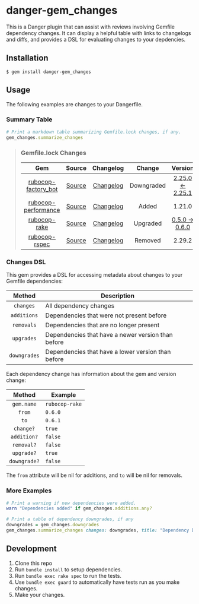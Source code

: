 # danger-gem_changes

This is a Danger plugin that can assist with reviews involving Gemfile
dependency changes. It can display a helpful table with links to changelogs and
diffs, and provides a DSL for evaluating changes to your depdencies.

## Installation

```shell
$ gem install danger-gem_changes
```

## Usage

The following examples are changes to your Dangerfile.

### Summary Table

```ruby
# Print a markdown table summarizing Gemfile.lock changes, if any.
gem_changes.summarize_changes
```

> ### Gemfile.lock Changes
> | Gem | Source | Changelog | Change | Version | Level |
> | :-: | :----: | :-------: | :----: | :-----: | :---: |
> | [rubocop-factory_bot](https://rubygems.org/gems/rubocop-factory_bot) | [Source](https://github.com/rubocop/rubocop-factory_bot) | [Changelog](https://github.com/rubocop/rubocop-factory_bot/blob/master/CHANGELOG.md) | Downgraded | [2.25.0 <- 2.25.1](https://github.com/rubocop/rubocop-factory_bot/compare/v2.25.0...v2.25.1) | Patch |
> | [rubocop-performance](https://rubygems.org/gems/rubocop-performance) | [Source](https://github.com/rubocop/rubocop-performance) | [Changelog](https://github.com/rubocop/rubocop-performance/blob/master/CHANGELOG.md) | Added | 1.21.0 |  |
> | [rubocop-rake](https://rubygems.org/gems/rubocop-rake) | [Source](https://github.com/rubocop/rubocop-rake) | [Changelog](https://github.com/rubocop/rubocop-rake/blob/master/CHANGELOG.md) | Upgraded | [0.5.0 -> 0.6.0](https://github.com/rubocop/rubocop-rake/compare/v0.5.0...v0.6.0) | Minor |
> | [rubocop-rspec](https://rubygems.org/gems/rubocop-rspec) | [Source](https://github.com/rubocop/rubocop-rspec) | [Changelog](https://github.com/rubocop/rubocop-rspec/blob/master/CHANGELOG.md) | Removed | 2.29.2 |  |

### Changes DSL

This gem provides a DSL for accessing metadata about changes to your Gemfile dependencies:

| Method | Description |
| :----: | ----------- |
| `changes` | All dependency changes |
| `additions` | Dependencies that were not present before |
| `removals` | Dependencies that are no longer present |
| `upgrades` | Dependencies that have a newer version than before |
| `downgrades` | Dependencies that have a lower version than before |

Each dependency change has information about the gem and version change:

| Method | Example |
| :----: | ------- |
| `gem.name` | `rubocop-rake` |
| `from` | `0.6.0` |
| `to` | `0.6.1` |
| `change?` | `true` |
| `addition?` | `false` |
| `removal?` | `false` |
| `upgrade?` | `true` |
| `downgrade?` | `false` |

The `from` attribute will be nil for additions, and `to` will be nil for removals.

### More Examples

```ruby
# Print a warning if new dependencies were added.
warn "Dependencies added" if gem_changes.additions.any?
```

```ruby
# Print a table of dependency downgrades, if any
downgrades = gem_changes.downgrades
gem_changes.summarize_changes changes: downgrades, title: "Dependency Downgrades"
```

## Development

1. Clone this repo
2. Run `bundle install` to setup dependencies.
3. Run `bundle exec rake spec` to run the tests.
4. Use `bundle exec guard` to automatically have tests run as you make changes.
5. Make your changes.
